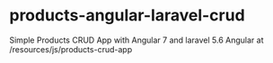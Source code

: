 # products-angular-laravel-crud
Simple Products CRUD App with Angular 7 and laravel 5.6
Angular at /resources/js/products-crud-app
